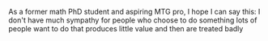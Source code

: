 As a former math PhD student and aspiring MTG pro, I hope I can say this: I don't have much sympathy for people who choose to do something lots of people want to do that produces little value and then are treated badly


